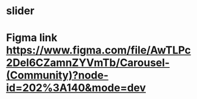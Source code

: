 # slider
# Figma link https://www.figma.com/file/AwTLPc2Del6CZamnZYVmTb/Carousel-(Community)?node-id=202%3A140&mode=dev

